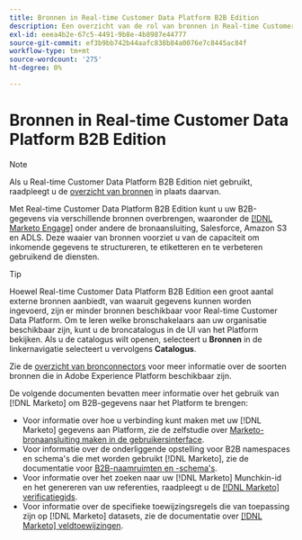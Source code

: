 ```yaml
---
title: Bronnen in Real-time Customer Data Platform B2B Edition
description: Een overzicht van de rol van bronnen in Real-time Customer Data Platform B2B Edition.
exl-id: eeea4b2e-67c5-4491-9b8e-4b8987e44777
source-git-commit: ef3b9bb742b44aafc838b84a0076e7c8445ac84f
workflow-type: tm+mt
source-wordcount: '275'
ht-degree: 0%

---
```


# Bronnen in Real-time Customer Data Platform B2B Edition

>[!NOTE]
>
>Als u Real-time Customer Data Platform B2B Edition niet gebruikt, raadpleegt u de [overzicht van bronnen](./sources-overview.md) in plaats daarvan.

Met Real-time Customer Data Platform B2B Edition kunt u uw B2B-gegevens via verschillende bronnen overbrengen, waaronder de [[!DNL Marketo Engage]](../../sources/connectors/adobe-applications/marketo/marketo.md) onder andere de bronaansluiting, Salesforce, Amazon S3 en ADLS. Deze waaier van bronnen voorziet u van de capaciteit om inkomende gegevens te structureren, te etiketteren en te verbeteren gebruikend de diensten.

>[!TIP]
>
>Hoewel Real-time Customer Data Platform B2B Edition een groot aantal externe bronnen aanbiedt, van waaruit gegevens kunnen worden ingevoerd, zijn er minder bronnen beschikbaar voor Real-time Customer Data Platform. Om te leren welke bronschakelaars aan uw organisatie beschikbaar zijn, kunt u de broncatalogus in de UI van het Platform bekijken. Als u de catalogus wilt openen, selecteert u **Bronnen** in de linkernavigatie selecteert u vervolgens **Catalogus**.

Zie de [overzicht van bronconnectors](../../sources/home.md) voor meer informatie over de soorten bronnen die in Adobe Experience Platform beschikbaar zijn.

De volgende documenten bevatten meer informatie over het gebruik van [!DNL Marketo] om B2B-gegevens naar het Platform te brengen:

* Voor informatie over hoe u verbinding kunt maken met uw [!DNL Marketo] gegevens aan Platform, zie de zelfstudie over [Marketo-bronaansluiting maken in de gebruikersinterface](../../sources/tutorials/ui/create/adobe-applications/marketo.md).
* Voor informatie over de onderliggende opstelling voor B2B namespaces en schema&#39;s die met worden gebruikt [!DNL Marketo], zie de documentatie voor [B2B-naamruimten en -schema&#39;s](../../sources/connectors/adobe-applications/marketo/marketo-namespaces.md).
* Voor informatie over het zoeken naar uw [!DNL Marketo] Munchkin-id en het genereren van uw referenties, raadpleegt u de [[!DNL Marketo] verificatiegids](../../sources/connectors/adobe-applications/marketo/marketo-auth.md).
* Voor informatie over de specifieke toewijzingsregels die van toepassing zijn op [!DNL Marketo] datasets, zie de documentatie over [[!DNL Marketo] veldtoewijzingen](../../sources/connectors/adobe-applications//mapping/marketo.md).
